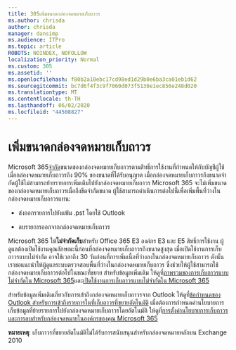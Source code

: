 ```yaml
---
title: 305เพิ่มขนาดกล่องจดหมายเก็บถาวร
ms.author: chrisda
author: chrisda
manager: dansimp
ms.audience: ITPro
ms.topic: article
ROBOTS: NOINDEX, NOFOLLOW
localization_priority: Normal
ms.custom: 305
ms.assetid: ''
ms.openlocfilehash: f80b2a10ebc17cd98ed1d29b0e6ba3ca01eb1d62
ms.sourcegitcommit: bc7d6f4f3c9f7060d073f5130e1ec856e248d020
ms.translationtype: MT
ms.contentlocale: th-TH
ms.lasthandoff: 06/02/2020
ms.locfileid: "44508827"
---
```

# <a name="increase-the-archive-mailbox-size"></a>เพิ่มขนาดกล่องจดหมายเก็บถาวร

Microsoft 365[จํากัด](https://docs.microsoft.com/office365/servicedescriptions/exchange-online-service-description/exchange-online-limits#mailbox-storage-limits)ขนาดของกล่องจดหมายเก็บถาวรตามสิทธิ์การใช้งานที่กําหนดให้กับบัญชีผู้ใช้ เมื่อกล่องจดหมายเก็บถาวรถึง 90% ของขนาดที่ได้รับอนุญาต เมื่อกล่องจดหมายเก็บถาวรถึงขนาดจํากัดผู้ใช้ไม่สามารถย้ายรายการเพิ่มเติมไปยังกล่องจดหมายเก็บถาวร Microsoft 365 จะไม่เพิ่มขนาดของกล่องจดหมายเก็บถาวรเมื่อถึงขีดจํากัดขนาด ผู้ใช้สามารถดําเนินการต่อไปนี้เพื่อเพิ่มพื้นที่ว่างในกล่องจดหมายเก็บถาวรแทน:

- ส่งออกรายการไปยังแฟ้ม .pst โดยใช้ Outlook

- ลบรายการออกจากกล่องจดหมายเก็บถาวร

Microsoft 365 ให้**ไม่จํากัดเก็บ**สําหรับ Office 365 E3 องค์กร E3 และ E5 สิทธิ์การใช้งาน ผู้ดูแลต้องเปิดใช้งานคุณลักษณะนี้ก่อนที่กล่องจดหมายเก็บถาวรถึงขนาดสูงสุด เมื่อเปิดใช้งานการเก็บถาวรแบบไม่จํากัด อาจใช้เวลาถึง 30 วันก่อนที่การเพิ่มเนื้อที่ว่างลงในกล่องจดหมายเก็บถาวร ดังนั้น เราขอแนะนําให้ผู้ดูแลระบบตรวจสอบพื้นที่ว่างในกล่องจดหมายเก็บถาวร ซึ่งช่วยให้ผู้ใช้สามารถใช้กล่องจดหมายเก็บถาวรต่อไปในขณะที่ขยาย สําหรับข้อมูลเพิ่มเติม ให้ดูที่[ภาพรวมของการเก็บถาวรแบบไม่จํากัดใน Microsoft 365](https://docs.microsoft.com/microsoft-365/compliance/unlimited-archiving)และ[เปิดใช้งานการเก็บถาวรแบบไม่จํากัดใน Microsoft 365](https://docs.microsoft.com/microsoft-365/compliance/enable-unlimited-archiving)

สําหรับข้อมูลเพิ่มเติมเกี่ยวกับการเข้าถึงกล่องจดหมายเก็บถาวรจาก Outlook ให้ดูที่[ข้อกําหนดของ Outlook สําหรับการเข้าถึงรายการในที่เก็บถาวรที่ขยายอัตโนมัติ](https://docs.microsoft.com/microsoft-365/compliance/unlimited-archiving#outlook-requirements-for-accessing-items-in-an-auto-expanded-archive) เมื่อต้องการกําหนดค่านโยบายการเก็บข้อมูลที่ย้ายรายการไปยังกล่องจดหมายเก็บถาวรโดยอัตโนมัติ ให้ดูที่[การตั้งค่านโยบายการเก็บถาวรและการลบสําหรับกล่องจดหมายในองค์กรของคุณ Microsoft 365](https://docs.microsoft.com/microsoft-365/compliance/set-up-an-archive-and-deletion-policy-for-mailboxes)

**หมายเหตุ**: เก็บถาวรที่ขยายอัตโนมัติไม่ได้รับการสนับสนุนสําหรับกล่องจดหมายหลักบน Exchange 2010
